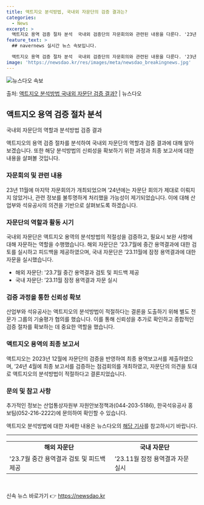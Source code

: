 ```yaml
---
title: 액트지오 분석방법, 국내외 자문단의 검증 결과는?
categories:
  - News
excerpt: >
  액트지오 용역 검증 절차 분석  국내외 검증단의 자문회의와 관련된 내용을 다룬다. '23년 11월 마지막 자…
feature_text: >
  ## navernews 실시간 뉴스 속보입니다.

  액트지오 용역 검증 절차 분석  국내외 검증단의 자문회의와 관련된 내용을 다룬다. '23년 11월 마지막 자…
image: 'https://newsdao.kr/res/images/meta/newsdao_breakingnews.jpg'
---
```


![뉴스다오 속보](https://newsdao.kr/res/images/meta/newsdao_breakingnews.jpg)

<p>출처: <a href="https://newsdao.kr/4206" rel="dofollow">액트지오 분석방법 국내외 자문단 검증 결과?</a> | 뉴스다오</p>

<h2 data-ke-size="size26">액트지오 용역 검증 절차 분석</h2>
국내외 자문단의 역할과 분석방법 검증 결과

<p data-ke-size="size16">액트지오의 용역 검증 절차를 분석하여 국내외 자문단의 역할과 검증 결과에 대해 알아보겠습니다. 또한 해당 분석방법의 신뢰성을 확보하기 위한 과정과 최종 보고서에 대한 내용을 살펴볼 것입니다.</p>

<h3>자문회의 및 관련 내용</h3>
<p data-ke-size="size16">23년 11월에 마지막 자문회의가 개최되었으며 ’24년에는 자문단 회의가 제대로 이뤄지지 않았거나, 관련 정보를 불투명하게 처리했을 가능성이 제기되었습니다. 이에 대해 산업부와 석유공사의 의견을 기반으로 살펴보도록 하겠습니다.</p>

<h3>자문단의 역할과 활동 시기</h3>
<p data-ke-size="size16">국내외 자문단은 액트지오 용역의 분석방법의 적절성을 검증하고, 필요시 보완 사항에 대해 자문하는 역할을 수행했습니다. 해외 자문단은 '23.7월에 중간 용역결과에 대한 검토를 실시하고 피드백을 제공하였으며, 국내 자문단은 ’23.11월에 잠정 용역결과에 대한 자문을 실시했습니다.</p>
<ul>
  <li>해외 자문단: '23.7월 중간 용역결과 검토 및 피드백 제공</li>
  <li>국내 자문단: ’23.11월 잠정 용역결과 자문 실시</li>
</ul>

<h3>검증 과정을 통한 신뢰성 확보</h3>
<p data-ke-size="size16">산업부와 석유공사는 액트지오의 분석방법이 적절하다는 결론을 도출하기 위해 별도 전문가 그룹의 기술평가 협의를 했습니다. 이를 통해 신뢰성을 추가로 확인하고 종합적인 검증 절차를 확보하는 데 중요한 역할을 했습니다.</p>

<h3>액트지오 용역의 최종 보고서</h3>
<p data-ke-size="size16">액트지오는 2023년 12월에 자문단의 검증을 반영하여 최종 용역보고서를 제출하였으며, ’24년 4월에 최종 보고서를 검증하는 점검회의를 개최하였고, 자문단의 의견을 토대로 액트지오의 분석방법이 적절하다고 결론지었습니다.</p>

<h3>문의 및 참고 사항</h3>
<p data-ke-size="size16">추가적인 정보는 산업통상자원부 자원안보정책과(044-203-5186), 한국석유공사 홍보팀(052-216-2222)에 문의하여 확인할 수 있습니다.</p>
<p data-ke-size="size16">액트지오 분석방법에 대한 자세한 내용은 뉴스다오의 <a href="https://newsdao.kr/4206">해당 기사</a>를 참고하시기 바랍니다.</p>
<hr>

<table>
  <tr>
    <td style="text-align: center; height: 17px;"><b>해외 자문단</b></td>
    <td style="text-align: center; height: 17px;"><b>국내 자문단</b></td>
  </tr>
  <tr>
    <td>'23.7월 중간 용역결과 검토 및 피드백 제공</td>
    <td>’23.11월 잠정 용역결과 자문 실시</td>
  </tr>
</table>
<p data-ke-size="size16">&nbsp;</p> 

신속 뉴스 바로가기 👉 <a href="https://newsdao.kr" rel="dofollow">https://newsdao.kr</a>


